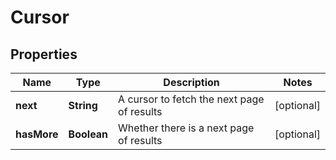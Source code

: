 
# Cursor

## Properties
Name | Type | Description | Notes
------------ | ------------- | ------------- | -------------
**next** | **String** | A cursor to fetch the next page of results |  [optional]
**hasMore** | **Boolean** | Whether there is a next page of results |  [optional]



